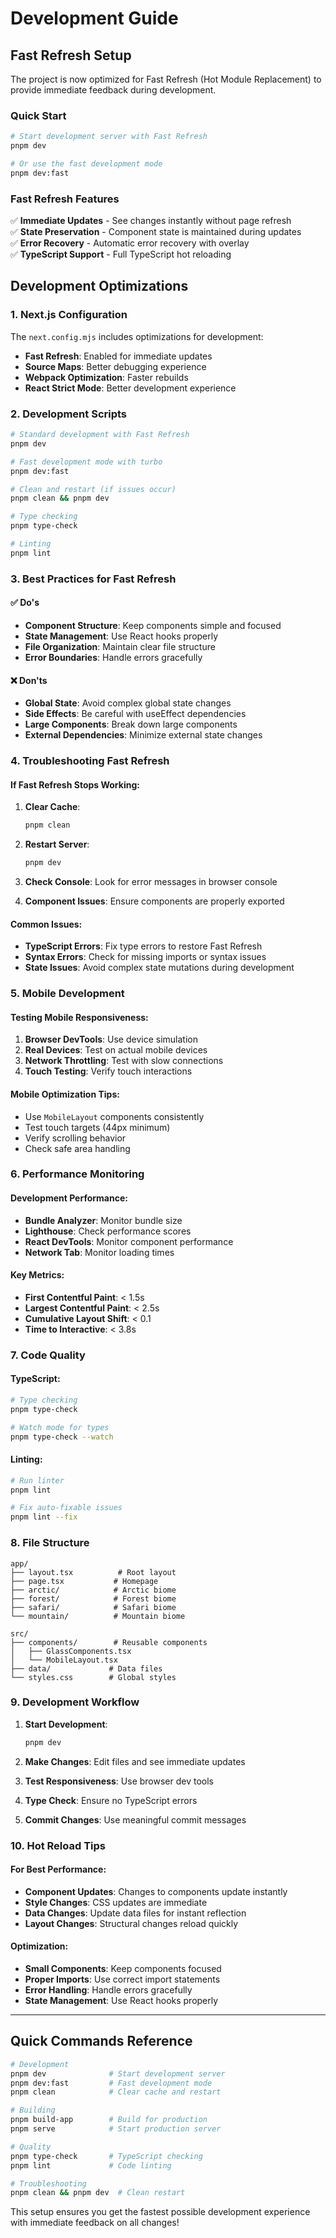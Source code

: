 # Development Guide

## Fast Refresh Setup

The project is now optimized for Fast Refresh (Hot Module Replacement) to provide immediate feedback during development.

### Quick Start

```bash
# Start development server with Fast Refresh
pnpm dev

# Or use the fast development mode
pnpm dev:fast
```

### Fast Refresh Features

✅ **Immediate Updates** - See changes instantly without page refresh  
✅ **State Preservation** - Component state is maintained during updates  
✅ **Error Recovery** - Automatic error recovery with overlay  
✅ **TypeScript Support** - Full TypeScript hot reloading  

## Development Optimizations

### 1. Next.js Configuration

The `next.config.mjs` includes optimizations for development:

- **Fast Refresh**: Enabled for immediate updates
- **Source Maps**: Better debugging experience
- **Webpack Optimization**: Faster rebuilds
- **React Strict Mode**: Better development experience

### 2. Development Scripts

```bash
# Standard development with Fast Refresh
pnpm dev

# Fast development mode with turbo
pnpm dev:fast

# Clean and restart (if issues occur)
pnpm clean && pnpm dev

# Type checking
pnpm type-check

# Linting
pnpm lint
```

### 3. Best Practices for Fast Refresh

#### ✅ Do's

- **Component Structure**: Keep components simple and focused
- **State Management**: Use React hooks properly
- **File Organization**: Maintain clear file structure
- **Error Boundaries**: Handle errors gracefully

#### ❌ Don'ts

- **Global State**: Avoid complex global state changes
- **Side Effects**: Be careful with useEffect dependencies
- **Large Components**: Break down large components
- **External Dependencies**: Minimize external state changes

### 4. Troubleshooting Fast Refresh

#### If Fast Refresh Stops Working:

1. **Clear Cache**:
   ```bash
   pnpm clean
   ```

2. **Restart Server**:
   ```bash
   pnpm dev
   ```

3. **Check Console**: Look for error messages in browser console

4. **Component Issues**: Ensure components are properly exported

#### Common Issues:

- **TypeScript Errors**: Fix type errors to restore Fast Refresh
- **Syntax Errors**: Check for missing imports or syntax issues
- **State Issues**: Avoid complex state mutations during development

### 5. Mobile Development

#### Testing Mobile Responsiveness:

1. **Browser DevTools**: Use device simulation
2. **Real Devices**: Test on actual mobile devices
3. **Network Throttling**: Test with slow connections
4. **Touch Testing**: Verify touch interactions

#### Mobile Optimization Tips:

- Use `MobileLayout` components consistently
- Test touch targets (44px minimum)
- Verify scrolling behavior
- Check safe area handling

### 6. Performance Monitoring

#### Development Performance:

- **Bundle Analyzer**: Monitor bundle size
- **Lighthouse**: Check performance scores
- **React DevTools**: Monitor component performance
- **Network Tab**: Monitor loading times

#### Key Metrics:

- **First Contentful Paint**: < 1.5s
- **Largest Contentful Paint**: < 2.5s
- **Cumulative Layout Shift**: < 0.1
- **Time to Interactive**: < 3.8s

### 7. Code Quality

#### TypeScript:

```bash
# Type checking
pnpm type-check

# Watch mode for types
pnpm type-check --watch
```

#### Linting:

```bash
# Run linter
pnpm lint

# Fix auto-fixable issues
pnpm lint --fix
```

### 8. File Structure

```
app/
├── layout.tsx          # Root layout
├── page.tsx           # Homepage
├── arctic/            # Arctic biome
├── forest/            # Forest biome
├── safari/            # Safari biome
└── mountain/          # Mountain biome

src/
├── components/        # Reusable components
│   ├── GlassComponents.tsx
│   └── MobileLayout.tsx
├── data/             # Data files
└── styles.css        # Global styles
```

### 9. Development Workflow

1. **Start Development**:
   ```bash
   pnpm dev
   ```

2. **Make Changes**: Edit files and see immediate updates

3. **Test Responsiveness**: Use browser dev tools

4. **Type Check**: Ensure no TypeScript errors

5. **Commit Changes**: Use meaningful commit messages

### 10. Hot Reload Tips

#### For Best Performance:

- **Component Updates**: Changes to components update instantly
- **Style Changes**: CSS updates are immediate
- **Data Changes**: Update data files for instant reflection
- **Layout Changes**: Structural changes reload quickly

#### Optimization:

- **Small Components**: Keep components focused
- **Proper Imports**: Use correct import statements
- **Error Handling**: Handle errors gracefully
- **State Management**: Use React hooks properly

---

## Quick Commands Reference

```bash
# Development
pnpm dev              # Start development server
pnpm dev:fast         # Fast development mode
pnpm clean            # Clear cache and restart

# Building
pnpm build-app        # Build for production
pnpm serve            # Start production server

# Quality
pnpm type-check       # TypeScript checking
pnpm lint             # Code linting

# Troubleshooting
pnpm clean && pnpm dev  # Clean restart
```

This setup ensures you get the fastest possible development experience with immediate feedback on all changes! 